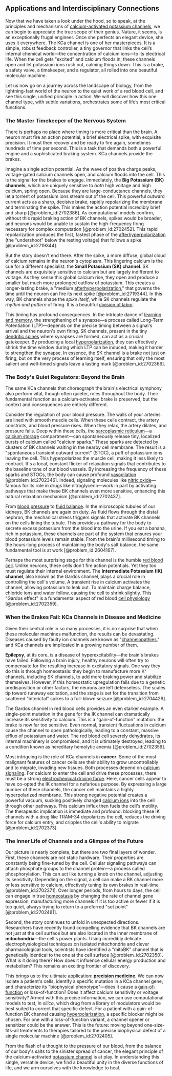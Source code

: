 ## Applications and Interdisciplinary Connections

Now that we have taken a look under the hood, so to speak, at the principles and mechanisms of [calcium-activated potassium channels](@article_id:190035), we can begin to appreciate the true scope of their genius. Nature, it seems, is an exceptionally frugal engineer. Once she perfects an elegant device, she uses it everywhere. The KCa channel is one of her masterpieces. It is a simple, robust feedback controller, a tiny governor that links the cell’s internal chemical world—the concentration of calcium ions—to its electrical life. When the cell gets "excited" and calcium floods in, these channels open and let potassium ions rush out, calming things down. This is a brake, a safety valve, a timekeeper, and a regulator, all rolled into one beautiful molecular machine.

Let us now go on a journey across the landscape of biology, from the lightning-fast world of the neuron to the quiet work of a red blood cell, and see this single, unified principle in action. We will discover how this one channel type, with subtle variations, orchestrates some of life’s most critical functions.

### The Master Timekeeper of the Nervous System

There is perhaps no place where timing is more critical than the brain. A neuron must fire an action potential, a brief electrical spike, with exquisite precision. It must then recover and be ready to fire again, sometimes hundreds of time per second. This is a task that demands both a powerful engine and a sophisticated braking system. KCa channels provide the brakes.

Imagine a single action potential. As the wave of positive charge peaks, voltage-gated calcium channels open, and calcium floods into the cell. This is the signal for the brakes to engage. Immediately, the **Big Potassium (BK) channels**, which are uniquely sensitive to *both* high voltage and high calcium, spring open. Because they are large-conductance channels, they let a torrent of potassium ions stream out of the cell. This powerful outward current acts as a sharp, decisive brake, rapidly repolarizing the membrane and terminating the spike. This makes the action potential incredibly brief and sharp [@problem_id:2702386]. As computational models confirm, without this rapid braking action of BK channels, spikes would be broader, and neurons would be unable to sustain the high-frequency firing necessary for complex computation [@problem_id:2702452]. This rapid repolarization produces the first, fastest phase of the [afterhyperpolarization](@article_id:167688) (the "undershoot" below the resting voltage) that follows a spike [@problem_id:2719344].

But the story doesn't end there. After the spike, a more diffuse, global cloud of calcium remains in the neuron's cytoplasm. This lingering calcium is the cue for a different specialist: the **Small Potassium (SK) channel**. SK channels are exquisitely sensitive to calcium but are largely indifferent to voltage. As they sense this global calcium rise, they open and produce a smaller but much more prolonged outflow of potassium. This creates a longer-lasting brake, a "medium [afterhyperpolarization](@article_id:167688)," that governs the time until the neuron can fire its next spike [@problem_id:2719344]. In this way, BK channels shape the *spike itself*, while SK channels regulate the *rhythm and pattern* of firing. It is a beautiful [division of labor](@article_id:189832).

This timing has profound consequences. In the intricate dance of [learning and memory](@article_id:163857), the strengthening of a synapse—a process called Long-Term Potentiation (LTP)—depends on the precise timing between a signal's arrival and the neuron's own firing. SK channels, present in the tiny [dendritic spines](@article_id:177778) where synapses are formed, can act as a crucial gatekeeper. By producing a local [hyperpolarization](@article_id:171109), they can effectively shrink the time window during which LTP can be induced, making it harder to strengthen the synapse. In essence, the SK channel is a brake not just on firing, but on the very process of learning itself, ensuring that only the most salient and well-timed signals leave a lasting mark [@problem_id:2702366].

### The Body's Quiet Regulators: Beyond the Brain

The same KCa channels that choreograph the brain's electrical symphony also perform vital, though often quieter, roles throughout the body. Their fundamental function as a calcium-activated brake is preserved, but the context and consequences are entirely different.

Consider the regulation of your blood pressure. The walls of your arteries are lined with smooth muscle cells. When these cells contract, the artery constricts, and blood pressure rises. When they relax, the artery dilates, and pressure falls. Deep within these cells, the [sarcoplasmic reticulum](@article_id:150764)—a [calcium storage](@article_id:170667) compartment—can spontaneously release tiny, localized bursts of calcium called "calcium sparks." These sparks are detected by clusters of BK channels waiting in the nearby cell membrane. The result is a "spontaneous transient outward current" (STOC), a puff of potassium ions leaving the cell. This hyperpolarizes the muscle cell, making it less likely to contract. It's a local, constant flicker of relaxation signals that contributes to the baseline tone of our blood vessels. By increasing the frequency of these sparks and STOCs, the body can cause profound [vasodilation](@article_id:150458) [@problem_id:2702346]. Indeed, signaling molecules like [nitric oxide](@article_id:154463)—famous for its role in drugs like nitroglycerin—work in part by activating pathways that make these BK channels even more sensitive, enhancing this natural relaxation mechanism [@problem_id:2702437].

From [blood pressure](@article_id:177402) to [fluid balance](@article_id:174527). In the microscopic tubules of our kidneys, BK channels are again on duty. As fluid flows through the distal nephron, the mechanical stress triggers signals that activate BK channels on the cells lining the tubule. This provides a pathway for the body to secrete excess potassium from the blood into the urine. If you eat a banana, rich in potassium, these channels are part of the system that ensures your blood potassium levels remain stable. From the brain's millisecond timing to the hours-long process of maintaining the body's salt balance, the same fundamental tool is at work [@problem_id:2604167].

Perhaps the most surprising stage for this channel is the humble [red blood cell](@article_id:139988). Unlike neurons, these cells don't fire action potentials. Yet they too must regulate their internal environment. The **Intermediate Potassium (IK) channel**, also known as the Gardos channel, plays a crucial role in controlling the cell's volume. A transient rise in calcium activates the channel, allowing potassium to leak out. To maintain charge balance, chloride ions and water follow, causing the cell to shrink slightly. This "Gardos effect" is a fundamental aspect of red blood [cell physiology](@article_id:150548) [@problem_id:2702359].

### When the Brakes Fail: KCa Channels in Disease and Medicine

Given their central role in so many processes, it is no surprise that when these molecular machines malfunction, the results can be devastating. Diseases caused by faulty ion channels are known as "[channelopathies](@article_id:141693)," and KCa channels are implicated in a growing number of them.

**Epilepsy**, at its core, is a disease of hyperexcitability—the brain's brakes have failed. Following a brain injury, healthy neurons will often try to compensate for the resulting increase in excitatory signals. One way they do this is through homeostasis: they begin to manufacture more K⁺ channels, including SK channels, to add more braking power and stabilize themselves. However, if this homeostatic upregulation fails due to a genetic predisposition or other factors, the neurons are left defenseless. The scales tip toward runaway excitation, and the stage is set for the transition from scattered "interictal" spikes to a full-blown seizure [@problem_id:2704429].

The Gardos channel in red blood cells provides an even starker example. A single-point mutation in the gene for the IK channel can dramatically increase its sensitivity to calcium. This is a "gain-of-function" mutation: the brake is now far too sensitive. Even normal, transient fluctuations in calcium cause the channel to open pathologically, leading to a constant, massive efflux of potassium and water. The red blood cell severely dehydrates, its internal machinery is compromised, and it is ultimately destroyed, leading to a condition known as hereditary hemolytic anemia [@problem_id:2702359].

Most intriguing is the role of KCa channels in **cancer**. Some of the most malignant features of cancer cells are their ability to grow uncontrollably and to migrate, invading new tissues. Both processes depend on [calcium signaling](@article_id:146847). For calcium to enter the cell and drive these processes, there must be a strong [electrochemical driving force](@article_id:155734). Here, cancer cells appear to have co-opted the IK channel for a nefarious purpose. By expressing a large number of these channels, the cancer cell maintains a highly hyperpolarized membrane. This strong negative potential creates a powerful vacuum, sucking positively charged [calcium ions](@article_id:140034) into the cell through other pathways. This calcium influx then fuels the cell's motility. The therapeutic implication is immediate and profound: blocking these IK channels with a drug like TRAM-34 depolarizes the cell, reduces the driving force for calcium entry, and cripples the cell's ability to migrate [@problem_id:2702373].

### The Inner Life of Channels and a Glimpse of the Future

Our picture is nearly complete, but there are two final layers of wonder. First, these channels are not static hardware. Their properties are constantly being fine-tuned by the cell. Cellular signaling pathways can attach phosphate groups to the channel protein—a process called phosphorylation. This can act like turning a knob on the channel, adjusting its sensitivity. Depending on the signal, a cell can make a BK channel more or less sensitive to calcium, effectively tuning its own brakes in real-time [@problem_id:2702371]. Over longer periods, from hours to days, the cell can engage in true [homeostasis](@article_id:142226) by changing the rate of channel gene expression, manufacturing more channels if it is too active or fewer if it is too quiet, always trying to return to a preferred "set point" [@problem_id:2702461].

Second, the story continues to unfold in unexpected directions. Researchers have recently found compelling evidence that BK channels are not just at the cell surface but are also located in the inner membrane of **mitochondria**—the cell's power plants. Using incredibly delicate electrophysiological techniques on isolated mitochondria and clever pharmacological tools, scientists have identified a "mitoBK" channel that is genetically identical to the one at the cell surface [@problem_id:2702350]. What is it doing there? How does it influence cellular energy production and metabolism? This remains an exciting frontier of discovery.

This brings us to the ultimate application: **[precision medicine](@article_id:265232)**. We can now isolate a patient's cells, identify a specific mutation in a KCa channel gene, and characterize its "biophysical phenotype"—does it cause a [gain-of-function](@article_id:272428) or loss-of-function? Does it affect calcium sensitivity or voltage sensitivity? Armed with this precise information, we can use computational models to test, *in silico*, which drug from a library of modulators would be best suited to correct that specific defect. For a patient with a gain-of-function BK channel causing [hyperpolarization](@article_id:171109), a specific blocker might be chosen. For one with a loss-of-function variant, a channel opener or sensitizer could be the answer. This is the future: moving beyond one-size-fits-all treatments to therapies tailored to the precise biophysical defect of a single molecular machine [@problem_id:2702405].

From the flash of a thought to the pressure of our blood, from the balance of our body's salts to the sinister spread of cancer, the elegant principle of the calcium-activated [potassium channel](@article_id:172238) is at play. In understanding this single, versatile device, we find a beautiful unity in the diverse functions of life, and we arm ourselves with the knowledge to heal.